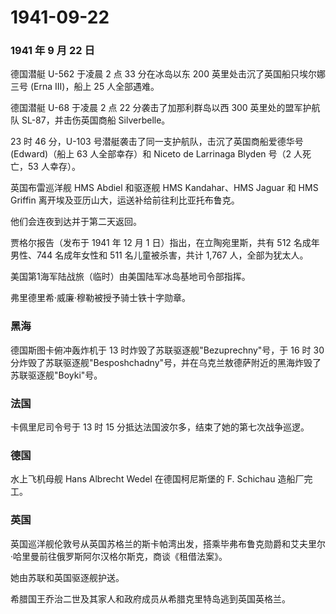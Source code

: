 # 1941-09-22

### 1941 年 9 月 22 日

德国潜艇 U-562 于凌晨 2 点 33 分在冰岛以东 200
英里处击沉了英国船只埃尔娜三号 (Erna III)，船上 25 人全部遇难。

德国潜艇 U-68 于凌晨 2 点 22 分袭击了加那利群岛以西 300
英里处的盟军护航队 SL-87，并击伤英国商船 Silverbelle。

23 时 46 分，U-103 号潜艇袭击了同一支护航队，击沉了英国商船爱德华号
(Edward)（船上 63 人全部幸存）和 Niceto de Larrinaga Blyden 号（2
人死亡，53 人幸存）。

英国布雷巡洋舰 HMS Abdiel 和驱逐舰 HMS Kandahar、HMS Jaguar 和 HMS
Griffin 离开埃及亚历山大，运送补给前往利比亚托布鲁克。

他们会连夜到达并于第二天返回。

贾格尔报告（发布于 1941 年 12 月 1 日）指出，在立陶宛里斯，共有 512
名成年男性、744 名成年女性和 511 名儿童被杀害，共计 1,767
人，全部为犹太人。

美国第1海军陆战旅（临时）由美国陆军冰岛基地司令部指挥。

弗里德里希·威廉·穆勒被授予骑士铁十字勋章。

### 黑海

德国斯图卡俯冲轰炸机于 13 时炸毁了苏联驱逐舰"Bezuprechny"号，于 16 时 30
分炸毁了苏联驱逐舰"Besposhchadny"号，并在乌克兰敖德萨附近的黑海炸毁了苏联驱逐舰"Boyki"号。

### 法国

卡佩里尼司令号于 13 时 15 分抵达法国波尔多，结束了她的第七次战争巡逻。

### 德国

水上飞机母舰 Hans Albrecht Wedel 在德国柯尼斯堡的 F. Schichau
造船厂完工。

### 英国

英国巡洋舰伦敦号从英国苏格兰的斯卡帕湾出发，搭乘毕弗布鲁克勋爵和艾夫里尔·哈里曼前往俄罗斯阿尔汉格尔斯克，商谈《租借法案》。

她由苏联和英国驱逐舰护送。

希腊国王乔治二世及其家人和政府成员从希腊克里特岛逃到英国英格兰。